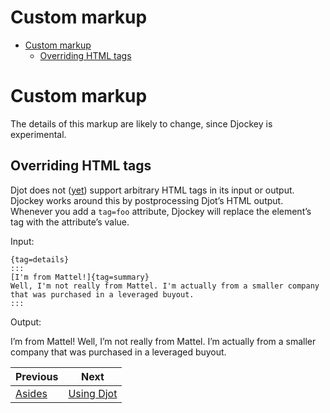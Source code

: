 <!--
  DO NOT EDIT THIS FILE DIRECTLY!
  It is generated by djockey.
-->
# Custom markup

- [Custom markup](../basics/custom_markup.md#Custom-markup)
  - [Overriding HTML
    tags](../basics/custom_markup.md#Overriding-HTML-tags)

<div id="Custom-markup" class="section" id="Custom-markup">

# Custom markup

<div class="caution" tag="aside">

The details of this markup are likely to change, since Djockey is
experimental.

</div>

<div id="Overriding-HTML-tags" class="section"
id="Overriding-HTML-tags">

## Overriding HTML tags

Djot does not ([yet](https://github.com/jgm/djot/issues/240)) support
arbitrary HTML tags in its input or output. Djockey works around this by
postprocessing Djot’s HTML output. Whenever you add a `tag=foo`
attribute, Djockey will replace the element’s tag with the attribute’s
value.

Input:

``` djot
{tag=details}
:::
[I'm from Mattel!]{tag=summary}
Well, I'm not really from Mattel. I'm actually from a smaller company that was purchased in a leveraged buyout.
:::
```

Output:

<div tag="details">

<span tag="summary">I’m from Mattel!</span> Well, I’m not really from
Mattel. I’m actually from a smaller company that was purchased in a
leveraged buyout.

</div>

</div>

</div>


| Previous | Next |
| - | - |
| [Asides](../basics/asides.md) | [Using Djot](../basics/djot.md) |